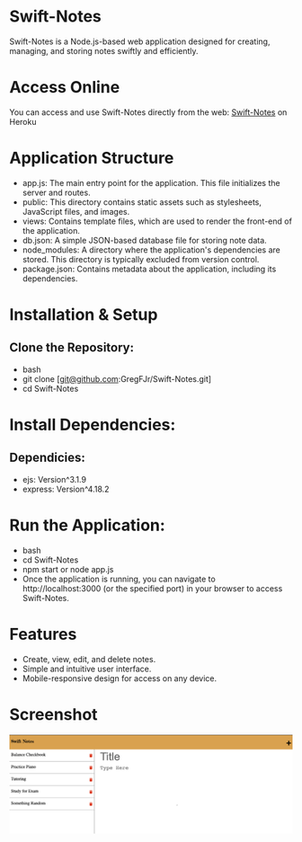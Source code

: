 # Swift-Notes
Swift-Notes is a Node.js-based web application designed for creating, managing, and storing notes swiftly and efficiently.

# Access Online
You can access and use Swift-Notes directly from the web: [Swift-Notes](https://swift-notes-251166712016.herokuapp.com/) on Heroku

# Application Structure
- app.js: The main entry point for the application. This file initializes the server and routes.
- public: This directory contains static assets such as stylesheets, JavaScript files, and images.
- views: Contains template files, which are used to render the front-end of the application.
- db.json: A simple JSON-based database file for storing note data.
- node_modules: A directory where the application's dependencies are stored. This directory is typically    excluded from version control.
- package.json: Contains metadata about the application, including its dependencies.

# Installation & Setup

## Clone the Repository:

- bash
- git clone [git@github.com:GregFJr/Swift-Notes.git]
- cd Swift-Notes

# Install Dependencies:

## Dependicies:

- ejs: Version^3.1.9
- express: Version^4.18.2


# Run the Application:

- bash
- cd Swift-Notes
- npm start or node app.js
- Once the application is running, you can navigate to http://localhost:3000 (or the specified port) in your browser to access Swift-Notes.

# Features
- Create, view, edit, and delete notes.
- Simple and intuitive user interface.
- Mobile-responsive design for access on any device.

# Screenshot

![Screenshot](/screenshots/Screenshot%202023-09-17%20at%2012.14.46%20PM.png)
